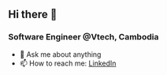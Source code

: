 ## Hi there 👋
### Software Engineer @Vtech, Cambodia

- 💬 Ask me about anything
- 📫 How to reach me: [LinkedIn](https://www.linkedin.com/in/hokhytann/)


<!--
**HokhyTann/HokhyTann** is a ✨ _special_ ✨ repository because its `README.md` (this file) appears on your GitHub profile.

Here are some ideas to get you started:

- 🔭 I’m currently working on ...
- 🌱 I’m currently learning ...
- 👯 I’m looking to collaborate on ...
- 🤔 I’m looking for help with ...
- 💬 Ask me about ...
- 📫 How to reach me: ...
- 😄 Pronouns: ...
- ⚡ Fun fact: ...
-->
